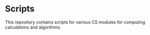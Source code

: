# Scripts
This repository contains scripts for various CS modules for computing calculations and algorithms.